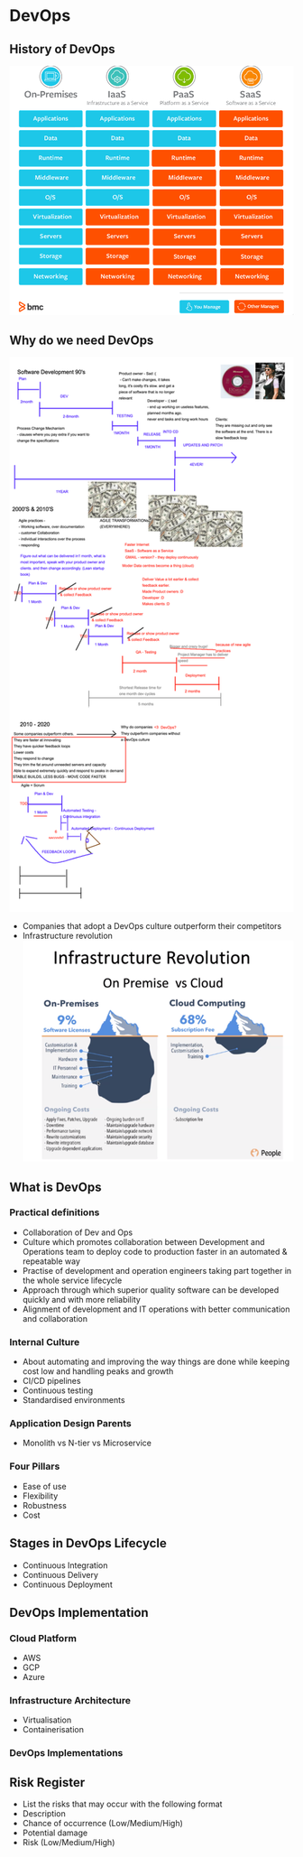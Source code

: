 # DevOps
## History of DevOps
![Comparison Table](/images/Comparison-Table.png)
## Why do we need DevOps
![History of Devops](/images/devops_jspaint.png)
- Companies that adopt a DevOps culture outperform their competitors
- Infrastructure revolution
![Infrastructure Revolution](/images/Infrastructure_Revolution.png)
## What is DevOps
### Practical definitions
- Collaboration of Dev and Ops
- Culture which promotes collaboration between Development and Operations team to deploy code to production faster in
 an automated & repeatable way
- Practise of development and operation engineers taking part together in the whole service lifecycle
- Approach through which superior quality software can be developed quickly and with more reliability
- Alignment of development and IT operations with better communication and collaboration
### Internal Culture
- About automating and improving the way things are done while keeping cost low and handling peaks and growth
- CI/CD pipelines
- Continuous testing
- Standardised environments
### Application Design Parents
- Monolith vs N-tier vs Microservice
### Four Pillars
- Ease of use
- Flexibility
- Robustness
- Cost
## Stages in DevOps Lifecycle
- Continuous Integration
- Continuous Delivery
- Continuous Deployment
## DevOps Implementation
### Cloud Platform
- AWS
- GCP
- Azure
### Infrastructure Architecture
- Virtualisation
- Containerisation
### DevOps Implementations

## Risk Register
- List the risks that may occur with the following format
- Description
- Chance of occurrence (Low/Medium/High)
- Potential damage
- Risk (Low/Medium/High)